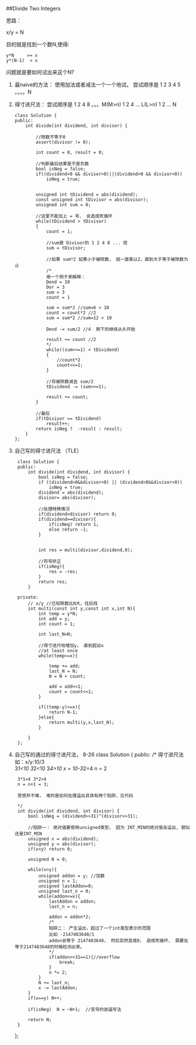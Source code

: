 ##Divide Two Integers  

思路：

x/y = N

目的就是找到一个数N,使得:

	y*N     >= x
	y*(N-1)  < x

问题就是要如何试出来这个N?
 
 1. 最naive的方法：
 	使用加法或者减法一个一个地试。
 	尝试顺序是 1 2 3 4 5 。。。。N

 2. 得寸进尺法：
 	尝试顺序是 1 2 4 8 。。。M(M>n) 1 2 4 ... L(L>n) 1 2 ... N

		class Solution {
		public:
		    int divide(int dividend, int divisor) {
		        
		        //除数不等于0
		        assert(divisor != 0);
		        
		        int count = 0, result = 0;
		        
		        //判断最后结果是不是负数
		        bool isNeg = false;
		        if((dividend<0 && divisor>0)||(dividend>0 && divisor<0))
		            isNeg = true;
		            
		        
		        unsigned int tDividend = abs(dividend);
		        const unsigned int tDivisor = abs(divisor);
		        unsigned int sum = 0;
		        
		        //这里不能加上 = 号， 会造成死循环
		        while(tDividend > tDivisor)
		        {
		            count = 1;
		            
		            //sum是 Divisor的 1 2 4 8 ... 倍
		            sum = tDivisor;
		            
		            //如果 sum*2 如果小于被除数， 就一直乘以2，直到大于等于被除数为止
		            /*
		            用一个例子来解释：
		            Dend = 10 
		            Dor = 3
		            sum = 3
		            count = 1
		            
		            sum = sum*2 //sum=6 < 10
		            count = count*2 //2
		            sum = sum*2 //sum=12 > 10
		            
		            Dend -= sum/2 //4  剩下的继续从头开始
		            
		            result += count //2
		            */
		            while((sum<<=1) < tDividend)
		            {
		                //count*2
		                count<<=1;
		            }
		            
		            //将被除数减去 sum/2
		            tDividend -= (sum>>=1);
		            
		            result += count;
		        }
		        
		        //最后
		        if(tDivisor == tDividend)
		            result++;
		        return isNeg ?  -result : result;
		    }
		};

3. 自己写的得寸进尺法 （TLE）

		class Solution {
		public:
		    int divide(int dividend, int divisor) {
		        bool isNeg = false;
		        if ((dividend>0&&divisor<0) || (dividend<0&&divisor>0))
		            isNeg = true;
		        dividend = abs(dividend);
		        divisor= abs(divisor);
		        
		        //处理特殊情况
		        if(dividend<divisor) return 0;
		        if(dividend==divisor){
		            if(isNeg) return 1;
		            else return -1;
		        }
		        
		        
		        int res = multi(divisor,dividend,0); 
		        
		        //符号矫正
		        if(isNeg){
		            res = -res;
		        }
		        return res;
		    }
		    
		private:
		    // x/y //已知除数比N大，往后找
		    int multi(const int y,const int x,int N){
		    	int temp = y*N;
		    	int add = y;
		    	int count = 1;
		    	
		    	int last_N=N;
		    
		        //得寸进尺地增加y， 直到超出x
		    	//at least once
		    	while(temp<=x){
		    		
		    		temp += add;
		    		last_N = N;
		    		N = N + count;
		    		
		    		add = add<<1;
		    		count = count<<1;
		    	}
		    
		    	if((temp-y)<=x){ 
		    		return N-1;
		    	}else{ 
		    		return multi(y,x,last_N);
		    	}
		    
		    }
		};

4. 自己写的通过的得寸进尺法， 8-26
	class Solution {
	public:
	    /*
	    得寸进尺法
	    如：x/y:10/3   
	    3*1<10  3*2<10 3*4>10
	    x = 10-3*2=4
	    n = 2
	    
	    3*1<4 3*2>4
	    n = n+1 = 3;
	    
	    思想并不难， 难的是如何处理溢出具体有两个陷阱，见代码
	    
	    */
	    int divide(int dividend, int divisor) {
	        bool isNeg = (dividend>>31)^(divisor>>31);
	        
	        //陷阱一： 绝对值要使用unsigned类型， 因为 INT_MIN的绝对值会溢出, 貌似还是INT_MIN
	        unsigned x = abs(dividend);
	        unsigned y = abs(divisor);
	        if(x<y) return 0;
	        
	        unsigned N = 0;
	        
	        while(x>y){
	            unsigned addon = y; //加数
	            unsigned n = 1;
	            unsigned lastAddon=0;
	            unsigned last_n = 0;
	            while(addon<=x){
	                lastAddon = addon;
	                last_n = n;
	                
	                addon = addon*2;
	                /*
	                陷阱二： 产生溢出，超过了一个int类型表示的范围
	                比如 -2147483648/1 
	                addon会等于 2147483648， 然后突然变成0， 造成死循环， 需要在等于2147483648的时候检测出来。
	                */
	                if(addon>>31==1){//overflow
	                    break;
	                }
	                n *= 2;
	            }
	            N += last_n;
	            x -= lastAddon;
	        }
	        if(x==y) N++;
	        
	        if(isNeg)  N = ~N+1;  //变号的装逼写法
	        
	        return N;
	    }

	    
	};